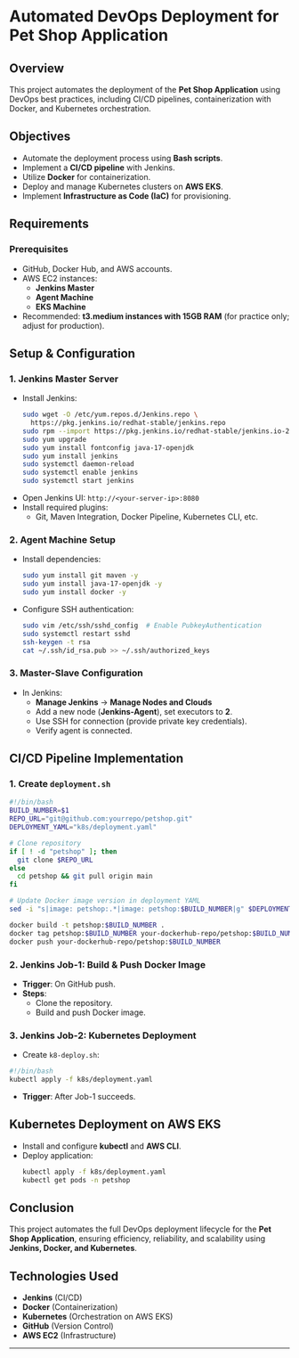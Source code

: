 # Automated DevOps Deployment for Pet Shop Application

## Overview
This project automates the deployment of the **Pet Shop Application** using DevOps best practices, including CI/CD pipelines, containerization with Docker, and Kubernetes orchestration.

## Objectives
- Automate the deployment process using **Bash scripts**.
- Implement a **CI/CD pipeline** with Jenkins.
- Utilize **Docker** for containerization.
- Deploy and manage Kubernetes clusters on **AWS EKS**.
- Implement **Infrastructure as Code (IaC)** for provisioning.

## Requirements
### Prerequisites
- GitHub, Docker Hub, and AWS accounts.
- AWS EC2 instances:
  - **Jenkins Master**
  - **Agent Machine**
  - **EKS Machine**
- Recommended: **t3.medium instances with 15GB RAM** (for practice only; adjust for production).

## Setup & Configuration
### 1. Jenkins Master Server
- Install Jenkins:
  ```sh
  sudo wget -O /etc/yum.repos.d/Jenkins.repo \ 
    https://pkg.jenkins.io/redhat-stable/jenkins.repo
  sudo rpm --import https://pkg.jenkins.io/redhat-stable/jenkins.io-2023.key
  sudo yum upgrade
  sudo yum install fontconfig java-17-openjdk
  sudo yum install jenkins
  sudo systemctl daemon-reload
  sudo systemctl enable jenkins
  sudo systemctl start jenkins
  ```
- Open Jenkins UI: `http://<your-server-ip>:8080`
- Install required plugins:
  - Git, Maven Integration, Docker Pipeline, Kubernetes CLI, etc.

### 2. Agent Machine Setup
- Install dependencies:
  ```sh
  sudo yum install git maven -y
  sudo yum install java-17-openjdk -y
  sudo yum install docker -y
  ```
- Configure SSH authentication:
  ```sh
  sudo vim /etc/ssh/sshd_config  # Enable PubkeyAuthentication
  sudo systemctl restart sshd
  ssh-keygen -t rsa
  cat ~/.ssh/id_rsa.pub >> ~/.ssh/authorized_keys
  ```

### 3. Master-Slave Configuration
- In Jenkins:
  - **Manage Jenkins** → **Manage Nodes and Clouds**
  - Add a new node (**Jenkins-Agent**), set executors to **2**.
  - Use SSH for connection (provide private key credentials).
  - Verify agent is connected.

## CI/CD Pipeline Implementation
### 1. Create `deployment.sh`
```sh
#!/bin/bash
BUILD_NUMBER=$1
REPO_URL="git@github.com:yourrepo/petshop.git"
DEPLOYMENT_YAML="k8s/deployment.yaml"

# Clone repository
if [ ! -d "petshop" ]; then
  git clone $REPO_URL
else
  cd petshop && git pull origin main
fi

# Update Docker image version in deployment YAML
sed -i "s|image: petshop:.*|image: petshop:$BUILD_NUMBER|g" $DEPLOYMENT_YAML

docker build -t petshop:$BUILD_NUMBER .
docker tag petshop:$BUILD_NUMBER your-dockerhub-repo/petshop:$BUILD_NUMBER
docker push your-dockerhub-repo/petshop:$BUILD_NUMBER
```

### 2. Jenkins Job-1: Build & Push Docker Image
- **Trigger**: On GitHub push.
- **Steps**:
  - Clone the repository.
  - Build and push Docker image.

### 3. Jenkins Job-2: Kubernetes Deployment
- Create `k8-deploy.sh`:
```sh
#!/bin/bash
kubectl apply -f k8s/deployment.yaml
```
- **Trigger**: After Job-1 succeeds.

## Kubernetes Deployment on AWS EKS
- Install and configure **kubectl** and **AWS CLI**.
- Deploy application:
  ```sh
  kubectl apply -f k8s/deployment.yaml
  kubectl get pods -n petshop
  ```

## Conclusion
This project automates the full DevOps deployment lifecycle for the **Pet Shop Application**, ensuring efficiency, reliability, and scalability using **Jenkins, Docker, and Kubernetes**.

## Technologies Used
- **Jenkins** (CI/CD)
- **Docker** (Containerization)
- **Kubernetes** (Orchestration on AWS EKS)
- **GitHub** (Version Control)
- **AWS EC2** (Infrastructure)

---
